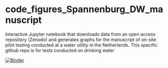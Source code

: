# code_figures_Spannenburg_DW_manuscript
Interactive Jupyter notebook that downloads data from an open access repository (Zenodo) and generates graphs for the manuscript of on-site pilot testing conducted at a water utility in the Netherlands.
This specific github repo is for tests conducted on drinking water


[![Binder](https://mybinder.org/badge_logo.svg)](https://mybinder.org/v2/gh/flamerond/code_figures_Spannenburg_DW_manuscript/main?labpath=20230901_DW_Spannenburg_charts_from_repo.ipynb)
